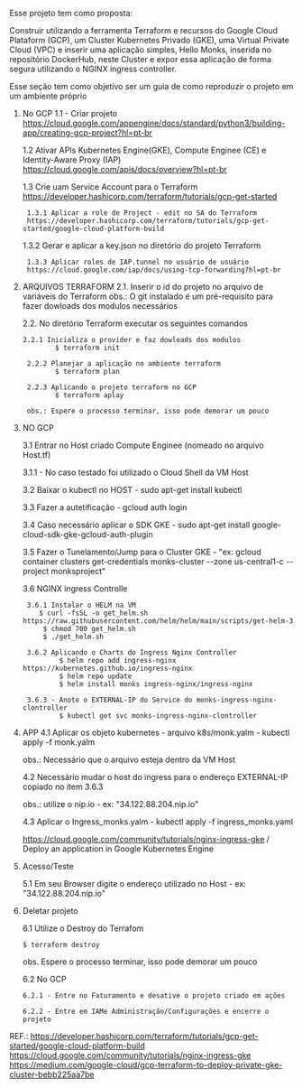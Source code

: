 Esse projeto tem como proposta:
    
Construir utilizando a ferramenta Terraform e recursos do Google Cloud Plataform (GCP), um Cluster Kubernetes Privado (GKE), uma Virtual Private Cloud (VPC) e inserir uma aplicação simples, Hello Monks, inserida no repositório DockerHub, neste Cluster e expor essa aplicação de forma segura utilizando o NGINX ingress controller.

Esse seção tem como objetivo ser um guia de como reproduzir o projeto em um ambiente próprio

1. No GCP
    1.1 - Criar projeto 
        https://cloud.google.com/appengine/docs/standard/python3/building-app/creating-gcp-project?hl=pt-br
   
    1.2 Ativar APIs Kubernetes Engine(GKE), Compute Enginee (CE) e Identity-Aware Proxy (IAP)
        https://cloud.google.com/apis/docs/overview?hl=pt-br

    1.3 Crie uam Service Account para o Terraform 
        https://developer.hashicorp.com/terraform/tutorials/gcp-get-started 

        1.3.1 Aplicar a role de Project - edit no SA do Terraform 
        https://developer.hashicorp.com/terraform/tutorials/gcp-get-started/google-cloud-platform-build

     1.3.2 Gerar e aplicar a key.json no diretório do projeto Terraform

        1.3.3 Aplicar roles de IAP.tunnel no usuário de usuário 
        https://cloud.google.com/iap/docs/using-tcp-forwarding?hl=pt-br
    
3. ARQUIVOS TERRAFORM
    2.1. Inserir o id do projeto no arquivo de variáveis do Terraform
        obs.: O git instalado é um pré-requisito para fazer dowloads dos modulos necessários
   
    2.2. No diretório Terraform executar os seguintes comandos

       2.2.1 Inicializa o provider e faz dowloads dos modulos
               $ terraform init

        2.2.2 Planejar a aplicação no ambiente terraform
               $ terraform plan

        2.2.3 Aplicando o projeto terraform no GCP
               $ terraform aplay

        obs.: Espere o processo terminar, isso pode demorar um pouco

5. NO GCP

    3.1 Entrar no Host criado Compute Enginee (nomeado no arquivo Host.tf)

    3.1.1 - No caso testado foi utilizado o Cloud Shell da VM Host

    3.2 Baixar o kubectl no HOST - sudo apt-get install kubectl

    3.3 Fazer a autetificação - gcloud auth login

    3.4 Caso necessário aplicar o SDK GKE - sudo apt-get install google-cloud-sdk-gke-gcloud-auth-plugin

    3.5 Fazer o Tunelamento/Jump para o Cluster GKE - "ex: gcloud container clusters get-credentials monks-cluster --zone us-central1-c --project monksproject"

    3.6 NGINX ingress Controlle

        3.6.1 Instalar o HELM na VM
           $ curl -fsSL -o get_helm.sh https://raw.githubusercontent.com/helm/helm/main/scripts/get-helm-3
            $ chmod 700 get_helm.sh
            $ ./get_helm.sh

        3.6.2 Aplicando o Charts do Ingress Nginx Controller 
                $ helm repo add ingress-nginx https://kubernetes.github.io/ingress-nginx
                $ helm repo update
                $ helm install monks ingress-nginx/ingress-nginx
            
        3.6.3 - Anote o EXTERNAL-IP do Service do monks-ingress-nginx-clontroller  
                $ kubectl get svc monks-ingress-nginx-clontroller

7. APP
   4.1 Aplicar  os objeto kubernetes - arquivo k8s/monk.yalm - kubectl apply -f monk.yalm

    obs.: Necessário que o arquivo esteja dentro da VM Host
    
    4.2 Necessário mudar o host do ingress para o endereço EXTERNAL-IP copiado no  item 3.6.3

    obs.: utilize o nip.io - ex: "34.122.88.204.nip.io"

    4.3 Aplicar o Ingress_monks.yalm - kubectl apply -f ingress_monks.yaml

    https://cloud.google.com/community/tutorials/nginx-ingress-gke / Deploy an application in Google Kubernetes Engine

9. Acesso/Teste 

    5.1 Em seu Browser digite o endereço utilizado no Host - ex: "34.122.88.204.nip.io"

11. Deletar projeto

     6.1 Utilize o Destroy do Terrafom 

        $ terraform destroy

    obs. Espere o processo terminar, isso pode demorar um pouco

    6.2 No GCP 

        6.2.1 - Entre no Faturamento e desative o projeto criado em ações

        6.2.2 - Entre em IAMe Administração/Configurações e encerre o projeto


REF.:   https://developer.hashicorp.com/terraform/tutorials/gcp-get-started/google-cloud-platform-build
        https://cloud.google.com/community/tutorials/nginx-ingress-gke
        https://medium.com/google-cloud/gcp-terraform-to-deploy-private-gke-cluster-bebb225aa7be
